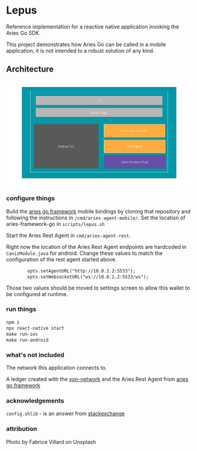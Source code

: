 # Lepus

Reference implementation for a reactive native application invoking the Aries Go SDK.

This project demonstrates how Aries Go can be called in a mobile application, it is not intended to a robust solution of any kind.

## Architecture

![Architecture](/static/lepus.png?raw=true "Lepus Architecture")

### configure things

Build the [aries go framework](https://github.com/hyperledger/aries-framework-go) mobile bindings by cloning that repository and
following the instructions in `/cmd/aries-agent-mobile/`.  Set the location of aries-framework-go in `scripts/lepus.sh`

Start the Aries Rest Agent in `cmd/aries-agent-rest`.

Right now the location of the Aries Rest Agent endpoints are hardcoded in `CanisModule.java` for android.  Change these values
to match the configuration of the rest agent started above.   

```
        opts.setAgentURL("http://10.0.2.2:5533");
        opts.setWebsocketURL("ws://10.0.2.2:5533/ws");
```

Those two values should be moved to settings screen to allow this wallet to be configured at runtime.
    
### run things

    npm i
    npx react-native start
    make run-ios
    make run-android


### what's not included

The network this application connects to. 
 
A ledger created with the [von-network](https://github.com/bcgov/von-network) and the Aries Rest Agent from [aries go framework](https://github.com/hyperledger/aries-framework-go)

### acknowledgements
`config.shlib` - is an answer from [stackexchange](https://unix.stackexchange.com/questions/175648/use-config-file-for-my-shell-script)

### attribution
Photo by Fabrice Villard on Unsplash